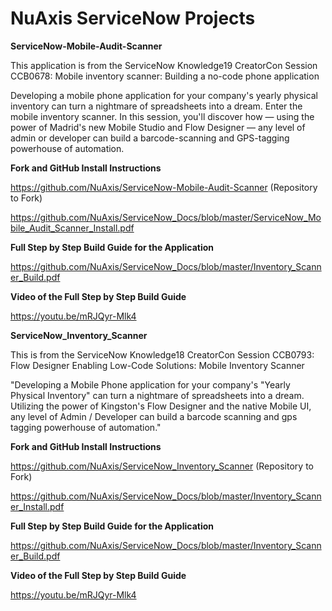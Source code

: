# NuAxis ServiceNow Projects

**ServiceNow-Mobile-Audit-Scanner**

This application is from the ServiceNow Knowledge19 CreatorCon Session CCB0678: Mobile inventory scanner: Building a no-code phone application

Developing a mobile phone application for your company's yearly physical inventory can turn a nightmare of spreadsheets into a dream. Enter the mobile inventory scanner. In this session, you'll discover how — using the power of Madrid's new Mobile Studio and Flow Designer — any level of admin or developer can build a barcode-scanning and GPS-tagging powerhouse of automation.

**Fork and GitHub Install Instructions**

https://github.com/NuAxis/ServiceNow-Mobile-Audit-Scanner (Repository to Fork)

https://github.com/NuAxis/ServiceNow_Docs/blob/master/ServiceNow_Mobile_Audit_Scanner_Install.pdf

**Full Step by Step Build Guide for the Application**

https://github.com/NuAxis/ServiceNow_Docs/blob/master/Inventory_Scanner_Build.pdf

**Video of the Full Step by Step Build Guide**

https://youtu.be/mRJQyr-Mlk4


**ServiceNow_Inventory_Scanner**

This is from the ServiceNow Knowledge18 CreatorCon Session CCB0793: Flow Designer Enabling Low-Code Solutions: Mobile Inventory Scanner

"Developing a Mobile Phone application for your company's "Yearly Physical Inventory" can turn a nightmare of spreadsheets into a dream. Utilizing the power of Kingston's Flow Designer and the native Mobile UI, any level of Admin / Developer can build a barcode scanning and gps tagging powerhouse of automation."

**Fork and GitHub Install Instructions**

https://github.com/NuAxis/ServiceNow_Inventory_Scanner (Repository to Fork)

https://github.com/NuAxis/ServiceNow_Docs/blob/master/Inventory_Scanner_Install.pdf

**Full Step by Step Build Guide for the Application**

https://github.com/NuAxis/ServiceNow_Docs/blob/master/Inventory_Scanner_Build.pdf

**Video of the Full Step by Step Build Guide**

https://youtu.be/mRJQyr-Mlk4
